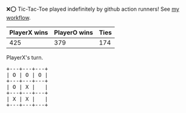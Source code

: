 :x::o: Tic-Tac-Toe played indefinitely by github action runners! See [my workflow](.github/workflows/play.yaml).

|PlayerX wins|PlayerO wins|Ties|
|-|-|-|
|425|379|174|

PlayerX's turn.

<pre>
+---+---+---+
| O | O | O |
+---+---+---+
| O | X |   |
+---+---+---+
| X | X |   |
+---+---+---+
</pre>